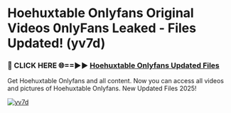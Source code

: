 # Hoehuxtable Onlyfans Original Videos 0nlyFans Leaked - Files Updated! (yv7d)

<h3>🔴 CLICK HERE 🌐==►► <a href="https://tinyurl.com/ehrbuxhb" rel="nofollow">Hoehuxtable Onlyfans Updated Files</a></h3>

Get Hoehuxtable Onlyfans and all content. Now you can access all videos and pictures of Hoehuxtable Onlyfans. New Updated Files 2025!

[![yv7d](https://i.imgur.com/lVYEuWS.gif)](https://tinyurl.com/ehrbuxhb)
